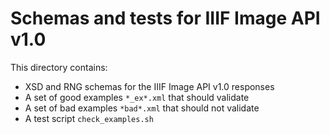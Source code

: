 # Schemas and tests for IIIF Image API v1.0

This directory contains:

  * XSD and RNG schemas for the IIIF Image API v1.0 responses
  * A set of good examples `*_ex*.xml` that should validate
  * A set of bad examples `*bad*.xml` that should not validate
  * A test script `check_examples.sh`
